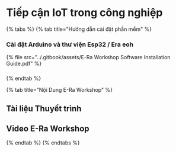 # Tiếp cận IoT trong công nghiệp



{% tabs %}
{% tab title="Hướng dẫn cài đặt phần mềm" %}
### Cài đặt Arduino và thư viện Esp32 / Era eoh

{% file src="../.gitbook/assets/E-Ra Workshop Software Installation Guide.pdf" %}

###
{% endtab %}

{% tab title="Nội Dung E-Ra Workshop" %}
## Tài liệu Thuyết trình

## Video E-Ra Workshop
{% endtab %}
{% endtabs %}



